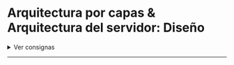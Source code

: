 # Arquitectura por capas & Arquitectura del servidor: Diseño

<details>
  <summary>Ver consignas</summary>

### Reestructura de nuestro servidor

- [x] El proyecto debe contar con capas de routing, controlador, dao, con nuestras vistas bien separadas y con las responsabilidades correctamente delegadas.

</details>

---
